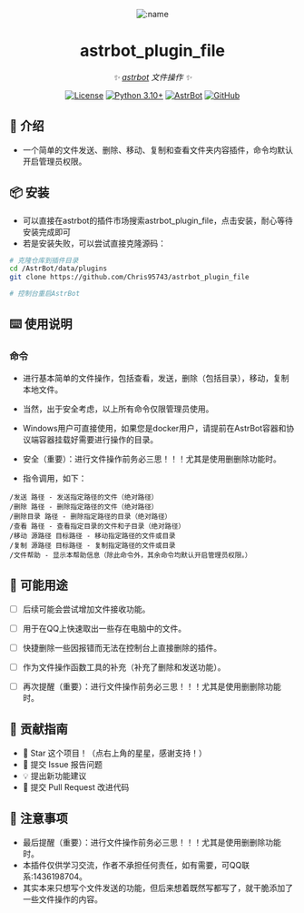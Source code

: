 
<div align="center">

![:name](https://count.getloli.com/@astrbot_plugin_file?name=astrbot_plugin_file&theme=minecraft&padding=6&offset=0&align=top&scale=1&pixelated=1&darkmode=auto)

# astrbot_plugin_file

_✨ [astrbot](https://github.com/AstrBotDevs/AstrBot) 文件操作 ✨_  

[![License](https://img.shields.io/badge/License-MIT-green.svg)](https://opensource.org/licenses/MIT)
[![Python 3.10+](https://img.shields.io/badge/Python-3.10%2B-blue.svg)](https://www.python.org/)
[![AstrBot](https://img.shields.io/badge/AstrBot-3.4%2B-orange.svg)](https://github.com/Soulter/AstrBot)
[![GitHub](https://img.shields.io/badge/作者-Chris-blue)](https://github.com/Chris95743)

</div>

## 🤝 介绍

- 一个简单的文件发送、删除、移动、复制和查看文件夹内容插件，命令均默认开启管理员权限。

## 📦 安装

- 可以直接在astrbot的插件市场搜索astrbot_plugin_file，点击安装，耐心等待安装完成即可
- 若是安装失败，可以尝试直接克隆源码：

```bash
# 克隆仓库到插件目录
cd /AstrBot/data/plugins
git clone https://github.com/Chris95743/astrbot_plugin_file

# 控制台重启AstrBot
```

## ⌨️ 使用说明

### 命令

- 进行基本简单的文件操作，包括查看，发送，删除（包括目录），移动，复制本地文件。
- 当然，出于安全考虑，以上所有命令仅限管理员使用。
- Windows用户可直接使用，如果您是docker用户，请提前在AstrBot容器和协议端容器挂载好需要进行操作的目录。
- 安全（重要）：进行文件操作前务必三思！！！尤其是使用删删除功能时。

- 指令调用，如下：

```plaintext
/发送 路径 - 发送指定路径的文件（绝对路径） 
/删除 路径 - 删除指定路径的文件（绝对路径） 
/删除目录 路径 - 删除指定路径的目录（绝对路径） 
/查看 路径 - 查看指定目录的文件和子目录（绝对路径） 
/移动 源路径 目标路径 - 移动指定路径的文件或目录
/复制 源路径 目标路径 - 复制指定路径的文件或目录
/文件帮助 - 显示本帮助信息（除此命令外，其余命令均默认开启管理员权限。）
```


## 🤝 可能用途


- [ ] 后续可能会尝试增加文件接收功能。
- [ ] 用于在QQ上快速取出一些存在电脑中的文件。
- [ ] 快捷删除一些因报错而无法在控制台上直接删除的插件。
- [ ] 作为文件操作函数工具的补充（补充了删除和发送功能）。
- [ ] 再次提醒（重要）：进行文件操作前务必三思！！！尤其是使用删删除功能时。


## 👥 贡献指南

- 🌟 Star 这个项目！（点右上角的星星，感谢支持！）
- 🐛 提交 Issue 报告问题
- 💡 提出新功能建议
- 🔧 提交 Pull Request 改进代码

## 📌 注意事项

- 最后提醒（重要）：进行文件操作前务必三思！！！尤其是使用删删除功能时。
- 本插件仅供学习交流，作者不承担任何责任，如有需要，可QQ联系:1436198704。
- 其实本来只想写个文件发送的功能，但后来想着既然写都写了，就干脆添加了一些文件操作的内容。
